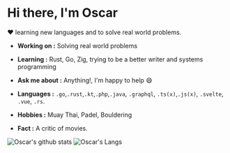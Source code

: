 # Hi there, I'm Oscar

:heart: learning new languages and to solve real world problems.

-  **Working on :** Solving real world problems
-  **Learning :** Rust, Go, Zig, trying to be a better writer and systems programming
-  **Ask me about :** Anything!, I'm happy to help :smile:

-  **Languages :** `.go`,`.rust`,`.kt`,`.php`,`.java`, `.graphql`, `.ts(x)`,`.js(x)`, `.svelte`, `.vue`, `.rs`.
-  **Hobbies :** Muay Thai, Padel, Bouldering
-  **Fact :** A critic of movies.

![Oscar's github stats](https://github-readme-stats.vercel.app/api?username=oscarteg&count_private=true&show_icons=true)
![Oscar's Langs](https://github-readme-stats.vercel.app/api/top-langs/?username=oscarteg)

